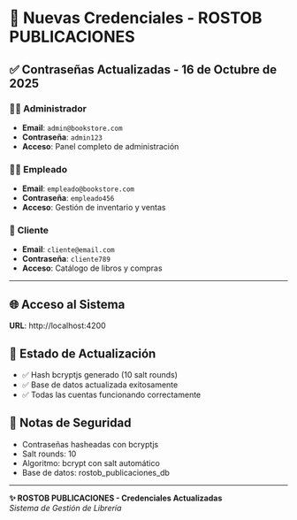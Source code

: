 # 🔐 Nuevas Credenciales - ROSTOB PUBLICACIONES

## ✅ Contraseñas Actualizadas - 16 de Octubre de 2025

### 👨‍💼 **Administrador**
- **Email**: `admin@bookstore.com`
- **Contraseña**: `admin123`
- **Acceso**: Panel completo de administración

### 👩‍💼 **Empleado**
- **Email**: `empleado@bookstore.com`
- **Contraseña**: `empleado456`
- **Acceso**: Gestión de inventario y ventas

### 👤 **Cliente**
- **Email**: `cliente@email.com`
- **Contraseña**: `cliente789`
- **Acceso**: Catálogo de libros y compras

---

## 🌐 **Acceso al Sistema**
**URL**: http://localhost:4200

## 🔧 **Estado de Actualización**
- ✅ Hash bcryptjs generado (10 salt rounds)
- ✅ Base de datos actualizada exitosamente
- ✅ Todas las cuentas funcionando correctamente

## 📝 **Notas de Seguridad**
- Contraseñas hasheadas con bcryptjs
- Salt rounds: 10
- Algoritmo: bcrypt con salt automático
- Base de datos: rostob_publicaciones_db

---
**✨ ROSTOB PUBLICACIONES - Credenciales Actualizadas**  
*Sistema de Gestión de Librería*